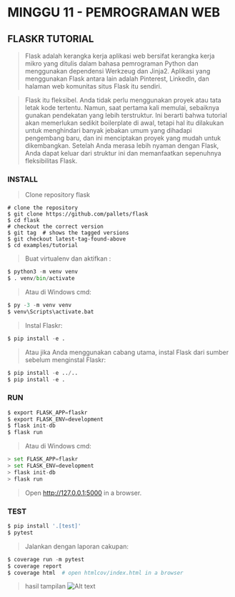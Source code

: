 # MINGGU 11 - PEMROGRAMAN WEB

## FLASKR TUTORIAL

> Flask adalah kerangka kerja aplikasi web bersifat kerangka kerja mikro yang ditulis dalam bahasa pemrograman Python dan menggunakan dependensi Werkzeug dan Jinja2. Aplikasi yang menggunakan Flask antara lain adalah Pinterest, LinkedIn, dan halaman web komunitas situs Flask itu sendiri.

> Flask itu fleksibel. Anda tidak perlu menggunakan proyek atau tata letak kode tertentu. Namun, saat pertama kali memulai, sebaiknya gunakan pendekatan yang lebih terstruktur. Ini berarti bahwa tutorial akan memerlukan sedikit boilerplate di awal, tetapi hal itu dilakukan untuk menghindari banyak jebakan umum yang dihadapi pengembang baru, dan ini menciptakan proyek yang mudah untuk dikembangkan. Setelah Anda merasa lebih nyaman dengan Flask, Anda dapat keluar dari struktur ini dan memanfaatkan sepenuhnya fleksibilitas Flask.

### INSTALL

> Clone repository flask

```
# clone the repository
$ git clone https://github.com/pallets/flask
$ cd flask
# checkout the correct version
$ git tag  # shows the tagged versions
$ git checkout latest-tag-found-above
$ cd examples/tutorial
```

> Buat virtualenv dan aktifkan :

```python
$ python3 -m venv venv
$ . venv/bin/activate
```

> Atau di Windows cmd:

```python
$ py -3 -m venv venv
$ venv\Scripts\activate.bat
```

> Instal Flaskr:

```python
$ pip install -e .
```

> Atau jika Anda menggunakan cabang utama, instal Flask dari sumber sebelum menginstal Flaskr:

```python
$ pip install -e ../..
$ pip install -e .
```

### RUN

```python
$ export FLASK_APP=flaskr
$ export FLASK_ENV=development
$ flask init-db
$ flask run
```

> Atau di Windows cmd:

```python
> set FLASK_APP=flaskr
> set FLASK_ENV=development
> flask init-db
> flask run
```

> Open http://127.0.0.1:5000 in a browser.

### TEST

```python
$ pip install '.[test]'
$ pytest
```

> Jalankan dengan laporan cakupan:

```python
$ coverage run -m pytest
$ coverage report
$ coverage html  # open htmlcov/index.html in a browser
```

> hasil tampilan
> ![Alt text](teori/image.png)
